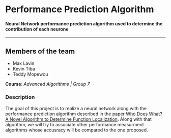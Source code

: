 # Performance Prediction Algorithm
#### Neural Network performance prediction algorithm used to determine the contribution of each neurone
---
## Members of the team
 - Max Lavin
 - Kevin Tiba
 - Teddy Mopewou

**Course**: _Advanced Algorithms | Group 7_

### Description
The goal of this project is to realize a neural network along with the performance prediction algorithm described in the paper [Who Does What? A Novel Algorithm to Determine Function Localization](https://papers.nips.cc/paper/1799-who-does-what-a-novel-algorithm-to-determine-function-localization.pdf). Along with that algorithm, we will try to associate other performance measurment algorithms whose accusracy will be compared to the one proposed.
